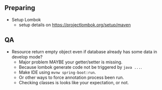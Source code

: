 Preparing
---
- Setup Lombok
    - setup details on https://projectlombok.org/setup/maven

QA
---
- Resource return empty object even if database already has some data in develop mode?
    - Major problem MAYBE your getter/setter is missing.
    - Because lombok generate code not be triggered by `java ...`.
    - Make IDE using `mvnw spring-boot:run`.
    - Or other ways to force annotation process been run.
    - Checking classes is looks like your expectation, or not.